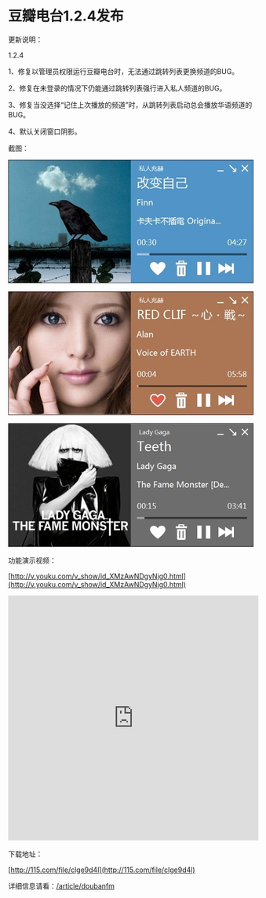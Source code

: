 # 豆瓣电台1.2.4发布

更新说明：

1.2.4

1、修复以管理员权限运行豆瓣电台时，无法通过跳转列表更换频道的BUG。

2、修复在未登录的情况下仍能通过跳转列表强行进入私人频道的BUG。

3、修复当没选择“记住上次播放的频道”时，从跳转列表启动总会播放华语频道的BUG。

4、默认关闭窗口阴影。

截图：

[<img style="background-image: none; border-bottom: 0px; border-left: 0px; padding-left: 0px; padding-right: 0px; display: inline; border-top: 0px; border-right: 0px; padding-top: 0px" title="image" border="0" alt="image" src="/attachment/up/blog/images/1.2.4_138BA/image_thumb.jpg" width="500" height="251" />](/attachment/up/blog/images/1.2.4_138BA/image.jpg)

[<img style="background-image: none; border-bottom: 0px; border-left: 0px; padding-left: 0px; padding-right: 0px; display: inline; border-top: 0px; border-right: 0px; padding-top: 0px" title="image1" border="0" alt="image1" src="/attachment/up/blog/images/1.2.4_138BA/image1_thumb.jpg" width="500" height="251" />](/attachment/up/blog/images/1.2.4_138BA/image1.jpg)

[<img style="background-image: none; border-bottom: 0px; border-left: 0px; padding-left: 0px; padding-right: 0px; display: inline; border-top: 0px; border-right: 0px; padding-top: 0px" title="image2" border="0" alt="image2" src="/attachment/up/blog/images/1.2.4_138BA/image2_thumb.jpg" width="500" height="251" />](/attachment/up/blog/images/1.2.4_138BA/image2.jpg)

功能演示视频：

[http://v.youku.com/v_show/id_XMzAwNDgyNjg0.html](http://v.youku.com/v_show/id_XMzAwNDgyNjg0.html)

<iframe height=498 width=510 src="http://player.youku.com/embed/XMzAwNDgyNjg0" frameborder=0 "allowfullscreen"></iframe>

下载地址：

[http://115.com/file/clge9d4l](http://115.com/file/clge9d4l)

详细信息请看：[/article/doubanfm](/article/doubanfm)
